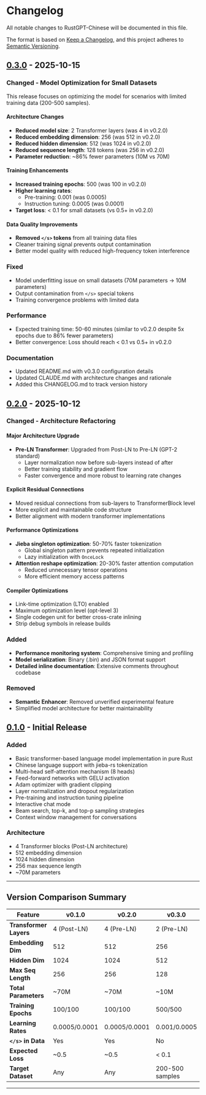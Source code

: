 # Changelog

All notable changes to RustGPT-Chinese will be documented in this file.

The format is based on [Keep a Changelog](https://keepachangelog.com/en/1.0.0/),
and this project adheres to [Semantic Versioning](https://semver.org/spec/v2.0.0.html).

## [0.3.0] - 2025-10-15

### Changed - Model Optimization for Small Datasets

This release focuses on optimizing the model for scenarios with limited training data (200-500 samples).

#### Architecture Changes
- **Reduced model size**: 2 Transformer layers (was 4 in v0.2.0)
- **Reduced embedding dimension**: 256 (was 512 in v0.2.0)
- **Reduced hidden dimension**: 512 (was 1024 in v0.2.0)
- **Reduced sequence length**: 128 tokens (was 256 in v0.2.0)
- **Parameter reduction**: ~86% fewer parameters (10M vs 70M)

#### Training Enhancements
- **Increased training epochs**: 500 (was 100 in v0.2.0)
- **Higher learning rates**:
  - Pre-training: 0.001 (was 0.0005)
  - Instruction tuning: 0.0005 (was 0.0001)
- **Target loss**: < 0.1 for small datasets (vs 0.5+ in v0.2.0)

#### Data Quality Improvements
- **Removed `</s>` tokens** from all training data files
- Cleaner training signal prevents output contamination
- Better model quality with reduced high-frequency token interference

### Fixed
- Model underfitting issue on small datasets (70M parameters → 10M parameters)
- Output contamination from `</s>` special tokens
- Training convergence problems with limited data

### Performance
- Expected training time: 50-60 minutes (similar to v0.2.0 despite 5x epochs due to 86% fewer parameters)
- Better convergence: Loss should reach < 0.1 vs 0.5+ in v0.2.0

### Documentation
- Updated README.md with v0.3.0 configuration details
- Updated CLAUDE.md with architecture changes and rationale
- Added this CHANGELOG.md to track version history

## [0.2.0] - 2025-10-12

### Changed - Architecture Refactoring

#### Major Architecture Upgrade
- **Pre-LN Transformer**: Upgraded from Post-LN to Pre-LN (GPT-2 standard)
  - Layer normalization now before sub-layers instead of after
  - Better training stability and gradient flow
  - Faster convergence and more robust to learning rate changes

#### Explicit Residual Connections
- Moved residual connections from sub-layers to TransformerBlock level
- More explicit and maintainable code structure
- Better alignment with modern transformer implementations

#### Performance Optimizations
- **Jieba singleton optimization**: 50-70% faster tokenization
  - Global singleton pattern prevents repeated initialization
  - Lazy initialization with `OnceLock`
- **Attention reshape optimization**: 20-30% faster attention computation
  - Reduced unnecessary tensor operations
  - More efficient memory access patterns

#### Compiler Optimizations
- Link-time optimization (LTO) enabled
- Maximum optimization level (opt-level 3)
- Single codegen unit for better cross-crate inlining
- Strip debug symbols in release builds

### Added
- **Performance monitoring system**: Comprehensive timing and profiling
- **Model serialization**: Binary (.bin) and JSON format support
- **Detailed inline documentation**: Extensive comments throughout codebase

### Removed
- **Semantic Enhancer**: Removed unverified experimental feature
- Simplified model architecture for better maintainability

## [0.1.0] - Initial Release

### Added
- Basic transformer-based language model implementation in pure Rust
- Chinese language support with jieba-rs tokenization
- Multi-head self-attention mechanism (8 heads)
- Feed-forward networks with GELU activation
- Adam optimizer with gradient clipping
- Layer normalization and dropout regularization
- Pre-training and instruction tuning pipeline
- Interactive chat mode
- Beam search, top-k, and top-p sampling strategies
- Context window management for conversations

### Architecture
- 4 Transformer blocks (Post-LN architecture)
- 512 embedding dimension
- 1024 hidden dimension
- 256 max sequence length
- ~70M parameters

---

## Version Comparison Summary

| Feature | v0.1.0 | v0.2.0 | v0.3.0 |
|---------|--------|--------|--------|
| **Transformer Layers** | 4 (Post-LN) | 4 (Pre-LN) | 2 (Pre-LN) |
| **Embedding Dim** | 512 | 512 | 256 |
| **Hidden Dim** | 1024 | 1024 | 512 |
| **Max Seq Length** | 256 | 256 | 128 |
| **Total Parameters** | ~70M | ~70M | ~10M |
| **Training Epochs** | 100/100 | 100/100 | 500/500 |
| **Learning Rates** | 0.0005/0.0001 | 0.0005/0.0001 | 0.001/0.0005 |
| **`</s>` in Data** | Yes | Yes | No |
| **Expected Loss** | ~0.5 | ~0.5 | < 0.1 |
| **Target Dataset** | Any | Any | 200-500 samples |

---

[0.3.0]: https://github.com/H-Chris233/RustGPT-Chinese/compare/v0.2.0...v0.3.0
[0.2.0]: https://github.com/H-Chris233/RustGPT-Chinese/compare/v0.1.0...v0.2.0
[0.1.0]: https://github.com/H-Chris233/RustGPT-Chinese/releases/tag/v0.1.0
